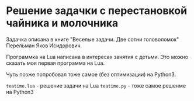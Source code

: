 Решение задачки с перестановкой чайника и молочника
===================================================

Задачка описана в книге
"Веселые задачи. Две сотни головоломок"
Перельман Яков Исидорович.

Программка на Lua написана в интересах занятия с детьми.
Это можно сказать моя первая программа на Lua.

Чуть позже попробовал тоже самое (без оптимизации) на Python3.

`teatime.lua` - решение задачи на Lua
`teatime.py` - тоже самое решенме на Python3


